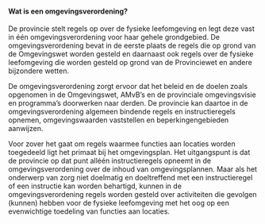 #### Wat is een omgevingsverordening?

De provincie stelt regels op over de fysieke leefomgeving en legt deze vast in
één omgevingsverordening voor haar gehele grondgebied. De omgevingsverordening
bevat in de eerste plaats de regels die op grond van de Omgevingswet worden
gesteld en daarnaast ook regels over de fysieke leefomgeving die worden gesteld
op grond van de Provinciewet en andere bijzondere wetten.

De omgevingsverordening zorgt ervoor dat het beleid en de doelen zoals opgenomen
in de Omgevingswet, AMvB’s en de provinciale omgevingsvisie en programma’s
doorwerken naar derden. De provincie kan daartoe in de omgevingsverordening
algemeen bindende regels en instructieregels opnemen, omgevingswaarden
vaststellen en beperkingengebieden aanwijzen.

Voor zover het gaat om regels waarmee functies aan locaties worden toegedeeld
ligt het primaat bij het omgevingsplan. Het uitgangspunt is dat de provincie op
dat punt alléén instructieregels opneemt in de omgevingsverordening over de
inhoud van omgevingsplannen. Maar als het onderwerp van zorg niet doelmatig en
doeltreffend met een instructieregel of een instructie kan worden behartigd,
kunnen in de omgevingsverordening regels worden gesteld over activiteiten die
gevolgen (kunnen) hebben voor de fysieke leefomgeving met het oog op een
evenwichtige toedeling van functies aan locaties.
